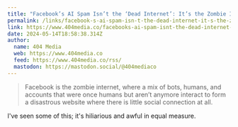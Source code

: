 ```yaml
---
title: "Facebook’s AI Spam Isn’t the ‘Dead Internet’: It’s the Zombie Internet"
permalink: /links/facebook-s-ai-spam-isn-t-the-dead-internet-it-s-the-zombie-internet/index.html
link: https://www.404media.co/facebooks-ai-spam-isnt-the-dead-internet-its-the-zombie-internet/
date: 2024-05-14T18:58:38.314Z
author: 
  name: 404 Media
  web: https://www.404media.co
  feed: https://www.404media.co/rss/
  mastodon: https://mastodon.social/@404mediaco
---
```


> Facebook is the zombie internet, where a mix of bots, humans, and accounts that were once humans but aren’t anymore interact to form a disastrous website where there is little social connection at all.

I've seen some of this; it's hiliarious and awful in equal measure.
